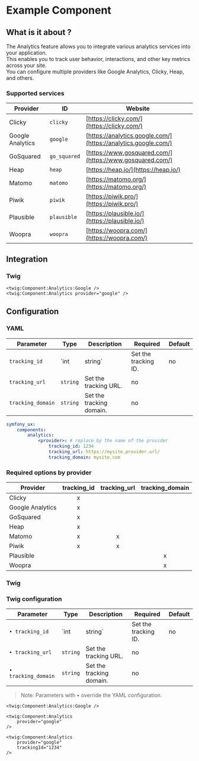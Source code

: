 # Example Component



## What is it about ?

The Analytics feature allows you to integrate various analytics services into your application.  
This enables you to track user behavior, interactions, and other key metrics across your site.  
You can configure multiple providers like Google Analytics, Clicky, Heap, and others.

### Supported services

| Provider | ID | Website | 
|-|-|-|
| Clicky | `clicky` | [https://clicky.com/](https://clicky.com/) | 
| Google Analytics | `google` | [https://analytics.google.com/](https://analytics.google.com/) | 
| GoSquared | `go_squared` | [https://www.gosquared.com/](https://www.gosquared.com/) | 
| Heap | `heap` | [https://heap.io/](https://heap.io/) | 
| Matomo | `matomo` | [https://matomo.org/](https://matomo.org/) | 
| Piwik | `piwik` | [https://piwik.pro/](https://piwik.pro/) | 
| Plausible | `plausible` | [https://plausible.io/](https://plausible.io/) | 
| Woopra | `woopra` | [https://woopra.com/](https://woopra.com/) | 




## Integration

<!-- tabs:start -->
### **Twig**

```twig
<twig:Component:Analytics:Google />
<twig:Component:Analytics provider="google" />
``` 
<!-- tabs:end -->



## Configuration

<!-- tabs:start -->
### **YAML**

| Parameter | Type | Description | Required | Default |
|-|-|-|-|-|
| `tracking_id` | `int|string` | Set the tracking ID. | no |  |
| `tracking_url` | `string` | Set the tracking URL. | no |  |
| `tracking_domain` | `string` | Set the tracking domain. | no |  |

```yaml
symfony_ux:
    components:
        analytics: 
            <provider>: # replace by the name of the provider
                tracking_id: 1234
                tracking_url: https://mysite.provider.url/
                tracking_domain: mysite.com
```

### Required options by provider

| Provider | tracking_id | tracking_url | tracking_domain | 
|-|:-:|:-:|:-:|
| Clicky | x |  |  | 
| Google Analytics | x |  |  | 
| GoSquared | x |  |  | 
| Heap | x |  |  | 
| Matomo | x | x |  | 
| Piwik | x | x |  | 
| Plausible |  |  | x | 
| Woopra |  |  | x | 

### **Twig**

### Twig configuration

| Parameter | Type | Description | Required | Default |
|-|-|-|-|-|
| `• tracking_id` | `int|string` | Set the tracking ID. | no |  |
| `• tracking_url` | `string` | Set the tracking URL. | no |  |
| `• tracking_domain` | `string` | Set the tracking domain. | no |  |

> Note: Parameters with • override the YAML configuration.

```twig 
<twig:Component:Analytics:Google />
```

```twig 
<twig:Component:Analytics 
    provider="google" 
/>
```

```twig 
<twig:Component:Analytics 
    provider="google" 
    trackingId="1234" 
/>
```
<!-- tabs:end -->
